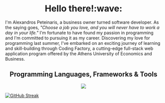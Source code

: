 <h1 align="center">Hello there!:wave:</h1>

I'm Alexandros Peteinaris, a business owner turned software developer. As the saying goes, *"Choose a job you love, and you will never have to work a day in your life."* I'm fortunate to have found my passion in programming and I'm committed to pursuing it as my career. Discovering my love for programming last summer, I've embarked on an exciting journey of learning and skill-building through Coding Factory, a cutting-edge full-stack web application program offered by the Athens University of Economics and Business. 
<br>
<h2 align=center>Programming Languages, Frameworks & Tools</h2>

<!-- <p align=center>
  <img height=40 src="https://cdn.jsdelivr.net/gh/devicons/devicon/icons/java/java-original-wordmark.svg" />
  <img height=40 src="https://user-images.githubusercontent.com/110426010/232903299-ba07b280-d9d5-4d57-a717-926c71d38ef0.png" />
  <img height=40 src="https://www.vectorlogo.zone/logos/hibernate/hibernate-icon.svg" />&nbsp; &nbsp; &nbsp; 
  <img height=40 src="https://cdn.jsdelivr.net/gh/devicons/devicon/icons/javascript/javascript-original.svg" />&nbsp;&nbsp;&nbsp;&nbsp; &nbsp; 
  <img height=40 src="https://cdn.jsdelivr.net/gh/devicons/devicon/icons/html5/html5-original.svg" />&nbsp;&nbsp;&nbsp;&nbsp;
  <img height=40 src="https://cdn.jsdelivr.net/gh/devicons/devicon/icons/css3/css3-original.svg" />&nbsp;&nbsp;&nbsp;&nbsp;
  <img height=40 src="https://cdn.jsdelivr.net/gh/devicons/devicon/icons/mysql/mysql-original-wordmark.svg" />&nbsp;&nbsp;&nbsp;&nbsp; &nbsp; 
  <img height=40 src="https://cdn.jsdelivr.net/gh/devicons/devicon/icons/git/git-original.svg" />&nbsp;&nbsp;&nbsp;&nbsp; &nbsp; 
  <img height=40 src="https://www.vectorlogo.zone/logos/getpostman/getpostman-icon.svg" />&nbsp;&nbsp;&nbsp;&nbsp;
<!--   <img height=40 src="https://user-images.githubusercontent.com/110426010/233459250-69fa99e3-15a0-47dd-b745-b47ff2f76fbe.svg" />&nbsp;&nbsp;&nbsp;
  <img height=40 src="https://user-images.githubusercontent.com/110426010/233459289-3c66730f-f3a6-48b1-8666-b0f0937a37d9.svg" />&nbsp;&nbsp;&nbsp;&nbsp; &nbsp; -->
  


  
  
</p>

<!-- [![My Skills](https://skillicons.dev/icons?i=java,spring,hibernate,maven,gradle,js,html,css,mysql,git,postman)](https://skillicons.dev) -->
<p align="center">
  <a href="https://skillicons.dev">
    <img src="https://skillicons.dev/icons?i=java,spring,hibernate,maven,gradle,cs,dotnet,js,nodejs,mongodb,html,css,bootstrap,postgres,mysql,git,gitlab,postman,docker" />
  </a>
</p>

[![GitHub Streak](https://streak-stats.demolab.com/?user=AlexPeti&theme=dark&background=35,d22,00f)](https://git.io/streak-stats)

<!-- [![Anurag's GitHub stats](https://github-readme-stats.vercel.app/api?username=AlexPeti)](https://github.com/anuraghazra/github-readme-stats) -->




          

      
          

<!---
AlexPeti/AlexPeti is a ✨ special ✨ repository because its `README.md` (this file) appears on your GitHub profile.
You can click the Preview link to take a look at your changes.
--->
